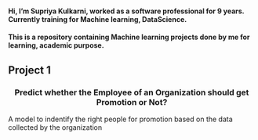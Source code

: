 #### Hi, I’m Supriya Kulkarni, worked as a software professional for 9 years. Currently training for Machine learning, DataScience.
#### This is a repository containing Machine learning projects done by me for learning, academic purpose.

## Project 1

### <center>Predict whether the Employee of an Organization should get Promotion or Not?</center>
A model to indentify the right people for promotion based on the data collected by the organization
